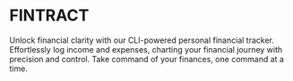 # FINTRACT
Unlock financial clarity with our CLI-powered personal financial tracker. Effortlessly log income and expenses, charting your financial journey with precision and control. Take command of your finances, one command at a time.
